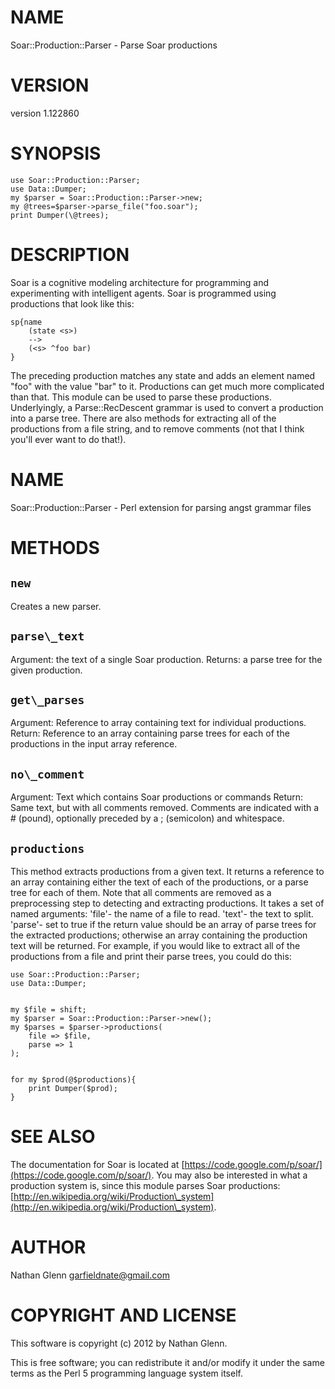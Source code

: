 # NAME

Soar::Production::Parser - Parse Soar productions

# VERSION

version 1.122860

# SYNOPSIS

    use Soar::Production::Parser;
    use Data::Dumper;
    my $parser = Soar::Production::Parser->new;
    my @trees=$parser->parse_file("foo.soar");
    print Dumper(\@trees);

# DESCRIPTION

Soar is a cognitive modeling architecture for programming and experimenting with intelligent agents. Soar is programmed using productions that look like this:

	sp{name
		(state <s>)
		-->
		(<s> ^foo bar)
	}

The preceding production matches any state and adds an element named "foo" with the value "bar" to it. Productions can get much more complicated than that.
This module can be used to parse these productions. Underlyingly, a Parse::RecDescent grammar is used to convert a production into a parse tree. 
There are also methods for extracting all of the productions from a file string, and to remove comments (not that I think you'll ever want to do that!). 

# NAME

Soar::Production::Parser - Perl extension for parsing angst grammar files

# METHODS

## `new`

Creates a new parser.

## `parse\_text`

Argument: the text of a single Soar production.
Returns: a parse tree for the given production.

## `get\_parses`

Argument: Reference to array containing text for individual productions.
Return: Reference to an array containing parse trees for each of the productions in the input array reference.

## `no\_comment`

Argument: Text which contains Soar productions or commands
Return: Same text, but with all comments removed. Comments are indicated with a \# (pound), optionally preceded by a ; (semicolon) and whitespace.

## `productions`

This method extracts productions from a given text. It returns a reference to an array containing either the text of each of the productions, or a parse tree for each of them. Note that all comments are removed as a preprocessing step to detecting and extracting productions. It takes a set of named arguments:
'file'- the name of a file to read.
'text'- the text to split.
'parse'- set to true if the return value should be an array of parse trees for the extracted productions; otherwise an array containing the production text will be returned.
For example, if you would like to extract all of the productions from a file and print their parse trees, you could do this:

    use Soar::Production::Parser;
	use Data::Dumper;
	

	my $file = shift;
	my $parser = Soar::Production::Parser->new();
	my $parses = $parser->productions(
		file => $file,
		parse => 1
	);
	

	for my $prod(@$productions){
		print Dumper($prod);
	}

# SEE ALSO

The documentation for Soar is located at [https://code.google.com/p/soar/](https://code.google.com/p/soar/).
You may also be interested in what a production system is, since this module parses Soar productions: [http://en.wikipedia.org/wiki/Production\_system](http://en.wikipedia.org/wiki/Production\_system).

# AUTHOR

Nathan Glenn <garfieldnate@gmail.com>

# COPYRIGHT AND LICENSE

This software is copyright (c) 2012 by Nathan Glenn.

This is free software; you can redistribute it and/or modify it under
the same terms as the Perl 5 programming language system itself.
